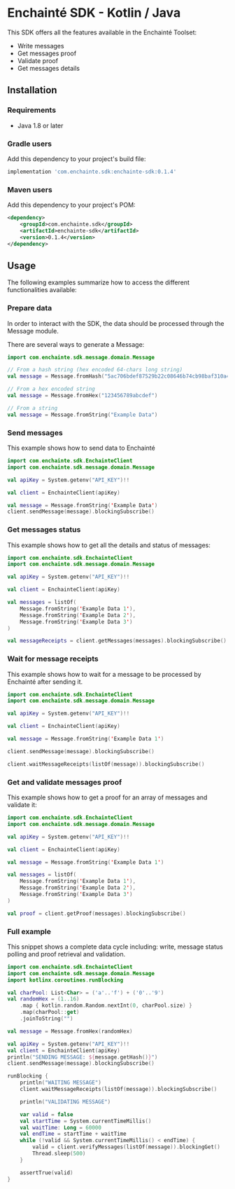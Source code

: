 # Enchainté SDK - Kotlin / Java

This SDK offers all the features available in the Enchainté Toolset:

- Write messages
- Get messages proof
- Validate proof
- Get messages details

## Installation

### Requirements

- Java 1.8 or later

### Gradle users

Add this dependency to your project's build file:

```groovy
implementation 'com.enchainte.sdk:enchainte-sdk:0.1.4'
```

### Maven users

Add this dependency to your project's POM:

```xml
<dependency>
    <groupId>com.enchainte.sdk</groupId>
    <artifactId>enchainte-sdk</artifactId>
    <version>0.1.4</version>
</dependency>
```

## Usage

The following examples summarize how to access the different functionalities available:

### Prepare data

In order to interact with the SDK, the data should be processed through the Message module.

There are several ways to generate a Message:

```kotlin
import com.enchainte.sdk.message.domain.Message

// From a hash string (hex encoded 64-chars long string)
val message = Message.fromHash("5ac706bdef87529b22c08646b74cb98baf310a46bd21ee420814b04c71fa42b1")

// From a hex encoded string
val message = Message.fromHex("123456789abcdef")

// From a string
val message = Message.fromString("Example Data")
```

### Send messages

This example shows how to send data to Enchainté

```kotlin
import com.enchainte.sdk.EnchainteClient
import com.enchainte.sdk.message.domain.Message

val apiKey = System.getenv("API_KEY")!!

val client = EnchainteClient(apiKey)

val message = Message.fromString('Example Data')
client.sendMessage(message).blockingSubscribe()
```

### Get messages status

This example shows how to get all the details and status of messages:

```kotlin
import com.enchainte.sdk.EnchainteClient
import com.enchainte.sdk.message.domain.Message

val apiKey = System.getenv("API_KEY")!!

val client = EnchainteClient(apiKey)

val messages = listOf(
    Message.fromString('Example Data 1'),
    Message.fromString('Example Data 2'),
    Message.fromString('Example Data 3')
)

val messageReceipts = client.getMessages(messages).blockingSubscribe()
```

### Wait for message receipts

This example shows how to wait for a message to be processed by Enchainté after sending it.

```kotlin
import com.enchainte.sdk.EnchainteClient
import com.enchainte.sdk.message.domain.Message

val apiKey = System.getenv("API_KEY")!!

val client = EnchainteClient(apiKey)

val message = Message.fromString('Example Data 1')

client.sendMessage(message).blockingSubscribe()

client.waitMessageReceipts(listOf(message)).blockingSubscribe()
```

### Get and validate messages proof

This example shows how to get a proof for an array of messages and validate it:

```kotlin
import com.enchainte.sdk.EnchainteClient
import com.enchainte.sdk.message.domain.Message

val apiKey = System.getenv("API_KEY")!!

val client = EnchainteClient(apiKey)

val message = Message.fromString('Example Data 1')

val messages = listOf(
    Message.fromString('Example Data 1'),
    Message.fromString('Example Data 2'),
    Message.fromString('Example Data 3')
)

val proof = client.getProof(messages).blockingSubscribe()
```

### Full example

This snippet shows a complete data cycle including: write, message status polling and proof retrieval and validation.

```kotlin
import com.enchainte.sdk.EnchainteClient
import com.enchainte.sdk.message.domain.Message
import kotlinx.coroutines.runBlocking

val charPool: List<Char> = ('a'..'f') + ('0'..'9')
val randomHex = (1..16)
    .map { kotlin.random.Random.nextInt(0, charPool.size) }
    .map(charPool::get)
    .joinToString("")

val message = Message.fromHex(randomHex)

val apiKey = System.getenv("API_KEY")!!
val client = EnchainteClient(apiKey)
println("SENDING MESSAGE: ${message.getHash()}")
client.sendMessage(message).blockingSubscribe()

runBlocking {
    println("WAITING MESSAGE")
    client.waitMessageReceipts(listOf(message)).blockingSubscribe()

    println("VALIDATING MESSAGE")

    var valid = false
    val startTime = System.currentTimeMillis()
    val waitTime: Long = 60000
    val endTime = startTime + waitTime
    while (!valid && System.currentTimeMillis() < endTime) {
        valid = client.verifyMessages(listOf(message)).blockingGet()
        Thread.sleep(500)
    }

    assertTrue(valid)
}
```